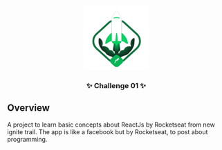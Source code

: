 <div align="center">
  <img src="https://raw.githubusercontent.com/tavareshenrique/ignite-reactjs/a11afefe824866f24dd3f9e1cc6e6e9530376ad1/%40assets/img/logo.svg" width="150" height="150">
  <h3>✨ Challenge 01 ✨</h3>
</div>

<div class="overview">
  <h2> Overview </h1>
  <p>A project to learn basic concepts about ReactJs by Rocketseat from new ignite trail. The app is like a facebook but by Rocketseat, to post about programming.</p>
</div>

